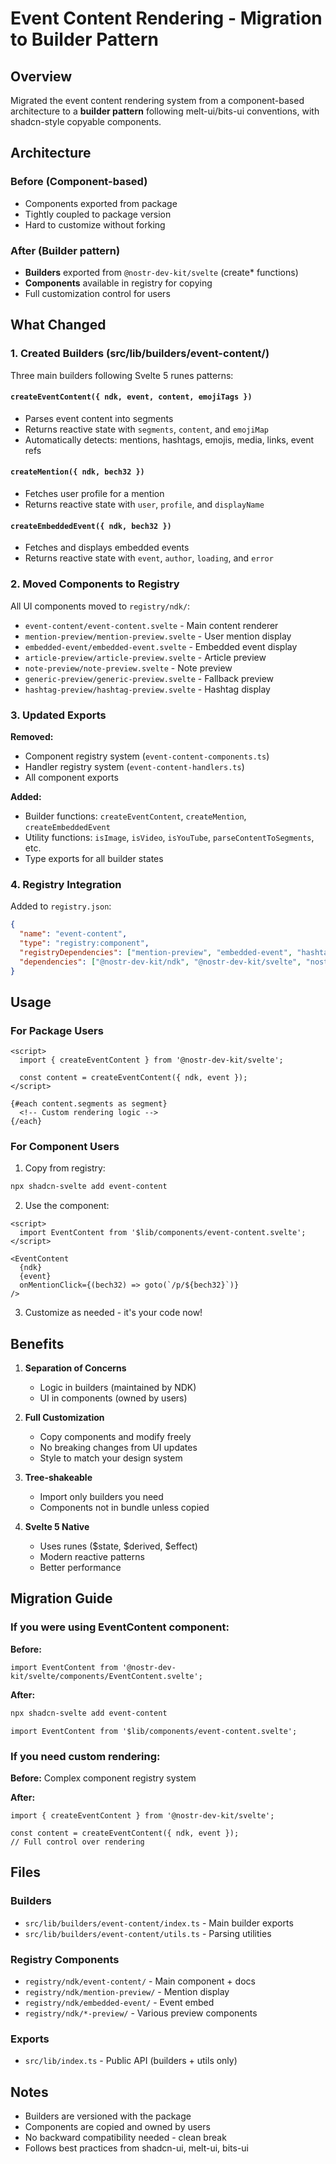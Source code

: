 # Event Content Rendering - Migration to Builder Pattern

## Overview

Migrated the event content rendering system from a component-based architecture to a **builder pattern** following melt-ui/bits-ui conventions, with shadcn-style copyable components.

## Architecture

### Before (Component-based)
- Components exported from package
- Tightly coupled to package version
- Hard to customize without forking

### After (Builder pattern)
- **Builders** exported from `@nostr-dev-kit/svelte` (create* functions)
- **Components** available in registry for copying
- Full customization control for users

## What Changed

### 1. Created Builders (src/lib/builders/event-content/)

Three main builders following Svelte 5 runes patterns:

#### `createEventContent({ ndk, event, content, emojiTags })`
- Parses event content into segments
- Returns reactive state with `segments`, `content`, and `emojiMap`
- Automatically detects: mentions, hashtags, emojis, media, links, event refs

#### `createMention({ ndk, bech32 })`
- Fetches user profile for a mention
- Returns reactive state with `user`, `profile`, and `displayName`

#### `createEmbeddedEvent({ ndk, bech32 })`
- Fetches and displays embedded events
- Returns reactive state with `event`, `author`, `loading`, and `error`

### 2. Moved Components to Registry

All UI components moved to `registry/ndk/`:
- `event-content/event-content.svelte` - Main content renderer
- `mention-preview/mention-preview.svelte` - User mention display
- `embedded-event/embedded-event.svelte` - Embedded event display
- `article-preview/article-preview.svelte` - Article preview
- `note-preview/note-preview.svelte` - Note preview
- `generic-preview/generic-preview.svelte` - Fallback preview
- `hashtag-preview/hashtag-preview.svelte` - Hashtag display

### 3. Updated Exports

**Removed:**
- Component registry system (`event-content-components.ts`)
- Handler registry system (`event-content-handlers.ts`)
- All component exports

**Added:**
- Builder functions: `createEventContent`, `createMention`, `createEmbeddedEvent`
- Utility functions: `isImage`, `isVideo`, `isYouTube`, `parseContentToSegments`, etc.
- Type exports for all builder states

### 4. Registry Integration

Added to `registry.json`:
```json
{
  "name": "event-content",
  "type": "registry:component",
  "registryDependencies": ["mention-preview", "embedded-event", "hashtag-preview"],
  "dependencies": ["@nostr-dev-kit/ndk", "@nostr-dev-kit/svelte", "nostr-tools"]
}
```

## Usage

### For Package Users

```svelte
<script>
  import { createEventContent } from '@nostr-dev-kit/svelte';
  
  const content = createEventContent({ ndk, event });
</script>

{#each content.segments as segment}
  <!-- Custom rendering logic -->
{/each}
```

### For Component Users

1. Copy from registry:
```bash
npx shadcn-svelte add event-content
```

2. Use the component:
```svelte
<script>
  import EventContent from '$lib/components/event-content.svelte';
</script>

<EventContent
  {ndk}
  {event}
  onMentionClick={(bech32) => goto(`/p/${bech32}`)}
/>
```

3. Customize as needed - it's your code now!

## Benefits

1. **Separation of Concerns**
   - Logic in builders (maintained by NDK)
   - UI in components (owned by users)

2. **Full Customization**
   - Copy components and modify freely
   - No breaking changes from UI updates
   - Style to match your design system

3. **Tree-shakeable**
   - Import only builders you need
   - Components not in bundle unless copied

4. **Svelte 5 Native**
   - Uses runes ($state, $derived, $effect)
   - Modern reactive patterns
   - Better performance

## Migration Guide

### If you were using EventContent component:

**Before:**
```svelte
import EventContent from '@nostr-dev-kit/svelte/components/EventContent.svelte';
```

**After:**
```bash
npx shadcn-svelte add event-content
```

```svelte
import EventContent from '$lib/components/event-content.svelte';
```

### If you need custom rendering:

**Before:**
Complex component registry system

**After:**
```svelte
import { createEventContent } from '@nostr-dev-kit/svelte';

const content = createEventContent({ ndk, event });
// Full control over rendering
```

## Files

### Builders
- `src/lib/builders/event-content/index.ts` - Main builder exports
- `src/lib/builders/event-content/utils.ts` - Parsing utilities

### Registry Components
- `registry/ndk/event-content/` - Main component + docs
- `registry/ndk/mention-preview/` - Mention display
- `registry/ndk/embedded-event/` - Event embed
- `registry/ndk/*-preview/` - Various preview components

### Exports
- `src/lib/index.ts` - Public API (builders + utils only)

## Notes

- Builders are versioned with the package
- Components are copied and owned by users
- No backward compatibility needed - clean break
- Follows best practices from shadcn-ui, melt-ui, bits-ui
